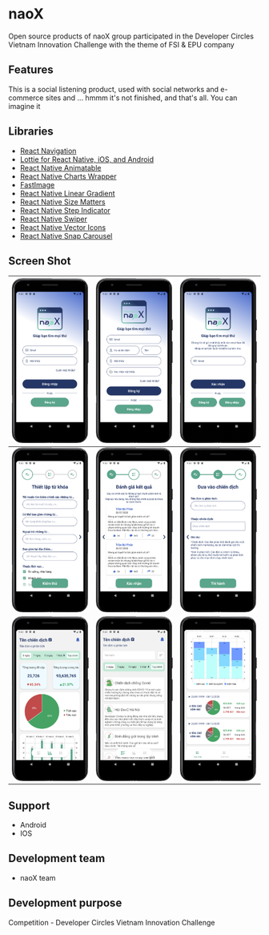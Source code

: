 # naoX

Open source products of naoX group participated in the Developer Circles Vietnam Innovation Challenge with the theme of FSI & EPU company

## Features 
This is a social listening product, used with social networks and e-commerce sites and ... hmmm it's not finished, and that's all. You can imagine it

## Libraries 
* [React Navigation](https://reactnavigation.org/)
* [Lottie for React Native, iOS, and Android](https://github.com/lottie-react-native/lottie-react-native)
* [React Native Animatable](https://github.com/oblador/react-native-animatable)
* [React Native Charts Wrapper](https://github.com/wuxudong/react-native-charts-wrapper)
* [FastImage](https://github.com/DylanVann/react-native-fast-image)
* [React Native Linear Gradient](https://github.com/react-native-linear-gradient/react-native-linear-gradient)
* [React Native Size Matters](https://github.com/nirsky/react-native-size-matters)
* [React Native Step Indicator](https://github.com/24ark/react-native-step-indicator)
* [React Native Swiper](https://github.com/leecade/react-native-swiper)
* [React Native Vector Icons](https://github.com/oblador/react-native-vector-icons)
* [React Native Snap Carousel](https://github.com/meliorence/react-native-snap-carousel)

## Screen Shot
| <img src="./src/ScreenShot/signin.png" width="250"> | <img src="./src/ScreenShot/signup.png" width="250"> | <img src="./src/ScreenShot/reset_password.png" width="250"> |
| - | - | - |
| <img src="./src/ScreenShot/step_1.png" width="250"> | <img src="./src/ScreenShot/step_2.png" width="250"> | <img src="./src/ScreenShot/step_3.png" width="250"> |
| <img src="./src/ScreenShot/general.png" width="250"> | <img src="./src/ScreenShot/newsfeed.png" width="250"> | <img src="./src/ScreenShot/detail.png" width="250"> |


## Support
* Android
* IOS

## Development team
* naoX team

## Development purpose
Competition - Developer Circles Vietnam Innovation Challenge

